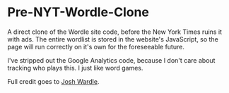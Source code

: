 # Pre-NYT-Wordle-Clone
A direct clone of the Wordle site code, before the New York Times ruins it with ads. The entire wordlist is stored in the website's JavaScript, so the page will run correctly on it's own for the foreseeable future.

I've stripped out the Google Analytics code, because I don't care about tracking who plays this. I just like word games.

Full credit goes to [Josh Wardle](https://powerlanguage.co.uk/).
